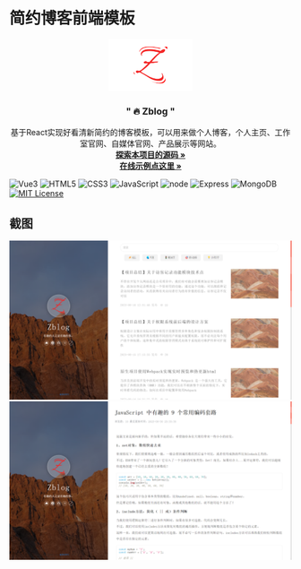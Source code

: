 # 简约博客前端模板

<p align="center">
<img width="150" src="doc/logo.png"/>
</p>

<h3 align="center">" 🔥 Zblog "</h3>
  <p align="center">
    基于React实现好看清新简约的博客模板，可以用来做个人博客，个人主页、工作室官网、自媒体官网、产品展示等网站。
    <br />
    <a href="https://github.com/ZHYI-source/ZHOUYI-Homepage.git" target="_blank"><strong>探索本项目的源码 »</strong></a>
    <br />
    <a href="http://www.zhouyi.run/" target="_blank"><strong>在线示例点这里 »</strong></a>
    <br />
    
![Vue3](https://img.shields.io/badge/-Vue-34495e?logo=vue.js)
![HTML5](https://img.shields.io/badge/-HTML5-red?logo=html5&logoColor=white)
![CSS3](https://img.shields.io/badge/-CSS3-blue?logo=css3&logoColor=white)
![JavaScript](https://img.shields.io/badge/-JavaScript-yellow?logo=javascript&logoColor=white)
![node](https://img.shields.io/badge/-Nodejs-red?logo=node.js&logoColor=white)
![Express](https://img.shields.io/badge/-Express-green?logo=Express&logoColor=white)
![MongoDB](https://img.shields.io/badge/-MongoDB-yellow?logo=MongoDB&logoColor=white)
[![MIT License](https://img.shields.io/badge/License-MIT-green.svg)](https://choosealicense.com/licenses/mit/)
</p>

 ## 截图
 
 <img  src="doc/1.png" >
 <img  src="doc/2.png" >
